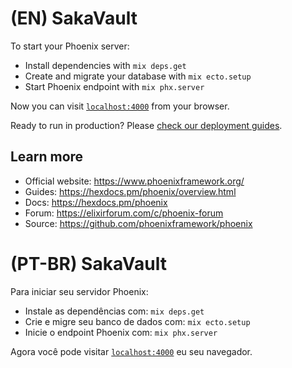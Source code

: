 # (EN) SakaVault

To start your Phoenix server:

  * Install dependencies with `mix deps.get`
  * Create and migrate your database with `mix ecto.setup`
  * Start Phoenix endpoint with `mix phx.server`

Now you can visit [`localhost:4000`](http://localhost:4000) from your browser.

Ready to run in production? Please [check our deployment guides](https://hexdocs.pm/phoenix/deployment.html).

## Learn more

  * Official website: https://www.phoenixframework.org/
  * Guides: https://hexdocs.pm/phoenix/overview.html
  * Docs: https://hexdocs.pm/phoenix
  * Forum: https://elixirforum.com/c/phoenix-forum
  * Source: https://github.com/phoenixframework/phoenix


# (PT-BR) SakaVault

Para iniciar seu servidor Phoenix:

  * Instale as dependências com: `mix deps.get`
  * Crie e migre seu banco de dados com: `mix ecto.setup`
  * Inicie o endpoint Phoenix com: `mix phx.server`


Agora você pode visitar [`localhost:4000`](http://localhost:4000) eu seu navegador.
